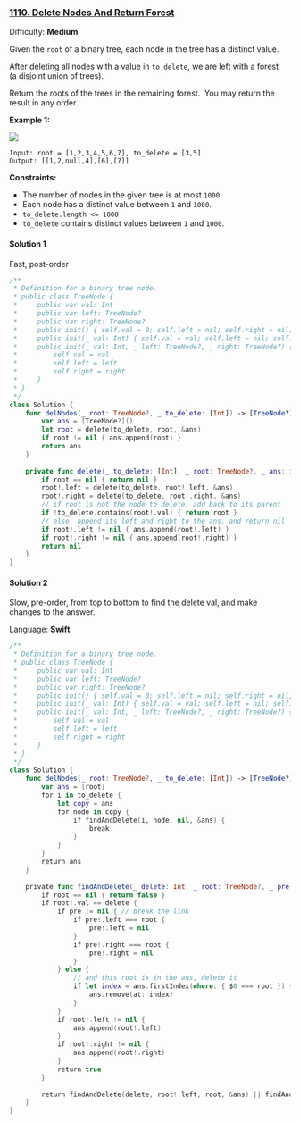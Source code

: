 ### [1110\. Delete Nodes And Return Forest](https://leetcode.com/problems/delete-nodes-and-return-forest/)

Difficulty: **Medium**


Given the `root` of a binary tree, each node in the tree has a distinct value.

After deleting all nodes with a value in `to_delete`, we are left with a forest (a disjoint union of trees).

Return the roots of the trees in the remaining forest.  You may return the result in any order.

**Example 1:**

**![](https://assets.leetcode.com/uploads/2019/07/01/screen-shot-2019-07-01-at-53836-pm.png)**

```
Input: root = [1,2,3,4,5,6,7], to_delete = [3,5]
Output: [[1,2,null,4],[6],[7]]
```

**Constraints:**

*   The number of nodes in the given tree is at most `1000`.
*   Each node has a distinct value between `1` and `1000`.
*   `to_delete.length <= 1000`
*   `to_delete` contains distinct values between `1` and `1000`.

#### Solution 1
Fast, post-order

```swift
/**
 * Definition for a binary tree node.
 * public class TreeNode {
 *     public var val: Int
 *     public var left: TreeNode?
 *     public var right: TreeNode?
 *     public init() { self.val = 0; self.left = nil; self.right = nil; }
 *     public init(_ val: Int) { self.val = val; self.left = nil; self.right = nil; }
 *     public init(_ val: Int, _ left: TreeNode?, _ right: TreeNode?) {
 *         self.val = val
 *         self.left = left
 *         self.right = right
 *     }
 * }
 */
class Solution {
    func delNodes(_ root: TreeNode?, _ to_delete: [Int]) -> [TreeNode?] {
        var ans = [TreeNode?]()
        let root = delete(to_delete, root, &ans)
        if root != nil { ans.append(root) }
        return ans
    }
    
    private func delete(_ to_delete: [Int], _ root: TreeNode?, _ ans: inout [TreeNode?]) -> TreeNode? {
        if root == nil { return nil }
        root!.left = delete(to_delete, root!.left, &ans)
        root!.right = delete(to_delete, root!.right, &ans)
        // if root is not the node to delete, add back to its parent
        if !to_delete.contains(root!.val) { return root }
        // else, append its left and right to the ans, and return nil
        if root!.left != nil { ans.append(root!.left) }
        if root!.right != nil { ans.append(root!.right) }
        return nil
    }
}
```

#### Solution 2
Slow, pre-order, from top to bottom to find the delete val, and make changes to the answer.

Language: **Swift**

```swift
/**
 * Definition for a binary tree node.
 * public class TreeNode {
 *     public var val: Int
 *     public var left: TreeNode?
 *     public var right: TreeNode?
 *     public init() { self.val = 0; self.left = nil; self.right = nil; }
 *     public init(_ val: Int) { self.val = val; self.left = nil; self.right = nil; }
 *     public init(_ val: Int, _ left: TreeNode?, _ right: TreeNode?) {
 *         self.val = val
 *         self.left = left
 *         self.right = right
 *     }
 * }
 */
class Solution {
    func delNodes(_ root: TreeNode?, _ to_delete: [Int]) -> [TreeNode?] {
        var ans = [root]
        for i in to_delete {
            let copy = ans
            for node in copy {
                if findAndDelete(i, node, nil, &ans) {
                    break
                }
            }
        }
        return ans
    }
    
    private func findAndDelete(_ delete: Int, _ root: TreeNode?, _ pre: TreeNode?, _ ans: inout [TreeNode?]) -> Bool {
        if root == nil { return false }
        if root!.val == delete {
            if pre != nil { // break the link
                if pre!.left === root {
                    pre!.left = nil
                }
                if pre!.right === root {
                    pre!.right = nil
                }
            } else {
                // and this root is in the ans, delete it
                if let index = ans.firstIndex(where: { $0 === root }) {
                    ans.remove(at: index)
                }
            }
            if root!.left != nil {
                ans.append(root!.left)
            }
            if root!.right != nil {
                ans.append(root!.right)
            }
            return true
        }
        
        return findAndDelete(delete, root!.left, root, &ans) || findAndDelete(delete, root!.right, root, &ans)
    }
}
```